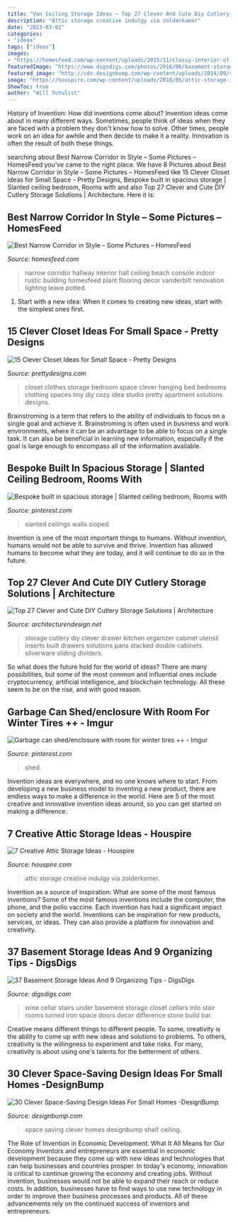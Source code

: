 ```yaml
---
title: "Van Ceiling Storage Ideas ~ Top 27 Clever And Cute Diy Cutlery Storage Solutions"
description: "Attic storage creative indulgy via zolderkamer"
date: "2023-03-02"
categories:
- "ideas"
tags: ["ideas"]
images:
- "https://homesfeed.com/wp-content/uploads/2015/11/classy-interior-of-narrow-hallway-design-with-wall-picture-and-vintage-rustic-console-table-with-potted-indoor-plant-and-concrete-flooring.jpg"
featuredImage: "https://www.digsdigs.com/photos/2016/06/basement-storage-ideas-10.jpg"
featured_image: "http://cdn.designbump.com/wp-content/uploads/2014/09/space-saving-design-ideas-012.jpg"
image: "https://houspire.com/wp-content/uploads/2018/05/attic-storage-ideas-7.jpg"
ShowToc: true
author: "Will Schulist"
---
```



History of Invention: How did inventions come about?
Invention ideas come about in many different ways. Sometimes, people think of ideas when they are faced with a problem they don't know how to solve. Other times, people work on an idea for awhile and then decide to make it a reality. Innovation is often the result of both these things.

	

		
searching about Best Narrow Corridor in Style – Some Pictures – HomesFeed you've came to the right place. We have 8 Pictures about Best Narrow Corridor in Style – Some Pictures – HomesFeed like 15 Clever Closet Ideas for Small Space - Pretty Designs, Bespoke built in spacious storage | Slanted ceiling bedroom, Rooms with and also Top 27 Clever and Cute DIY Cutlery Storage Solutions | Architecture. Here it is:
		
    
## Best Narrow Corridor In Style – Some Pictures – HomesFeed

<img loading=lazy src="https://homesfeed.com/wp-content/uploads/2015/11/classy-interior-of-narrow-hallway-design-with-wall-picture-and-vintage-rustic-console-table-with-potted-indoor-plant-and-concrete-flooring.jpg" onerror="this.onerror=null;this.src='https://tse1.mm.bing.net/th?id=OIP.N2J1a8jR_QJDbY0rmVp3MQHaLH&amp;pid=15.1';" alt="Best Narrow Corridor in Style – Some Pictures – HomesFeed">

_Source: homesfeed.com_

>narrow corridor hallway interior hall ceiling beach console indoor rustic building homesfeed plant flooring decor vanderbilt renovation lighting leave potted. 

	

1. Start with a new idea: When it comes to creating new ideas, start with the simplest ones first.

    
## 15 Clever Closet Ideas For Small Space - Pretty Designs

<img loading=lazy src="https://www.prettydesigns.com/wp-content/uploads/2015/10/Clothes-Storage.jpg" onerror="this.onerror=null;this.src='https://tse1.mm.bing.net/th?id=OIP.1aTzA40VQhfVq9wn073BxQHaLF&amp;pid=15.1';" alt="15 Clever Closet Ideas for Small Space - Pretty Designs">

_Source: prettydesigns.com_

>closet clothes storage bedroom space clever hanging bed bedrooms clothing spaces tiny diy cozy idea studio pretty apartment solutions designs. 

	

Brainstroming is a term that refers to the ability of individuals to focus on a single goal and achieve it. Brainstroming is often used in business and work environments, where it can be an advantage to be able to focus on a single task. It can also be beneficial in learning new information, especially if the goal is large enough to encompass all of the information available.

    
## Bespoke Built In Spacious Storage | Slanted Ceiling Bedroom, Rooms With

<img loading=lazy src="https://i.pinimg.com/736x/a4/ae/25/a4ae257724eba472285e3f641c26d2ec.jpg" onerror="this.onerror=null;this.src='https://tse2.mm.bing.net/th?id=OIP.JdjfIe8C9pSb9X_oy6Lx4gHaKm&amp;pid=15.1';" alt="Bespoke built in spacious storage | Slanted ceiling bedroom, Rooms with">

_Source: pinterest.com_

>slanted ceilings walls sloped. 

	

Invention is one of the most important things to humans. Without invention, humans would not be able to survive and thrive. Invention has allowed humans to become what they are today, and it will continue to do so in the future.

    
## Top 27 Clever And Cute DIY Cutlery Storage Solutions | Architecture

<img loading=lazy src="http://cdn.architecturendesign.net/wp-content/uploads/2015/05/AD-Cutlery-Storage-Ideas-27.jpg" onerror="this.onerror=null;this.src='https://tse2.mm.bing.net/th?id=OIP.jDzmXkti9aO_75J-inObuwHaJ4&amp;pid=15.1';" alt="Top 27 Clever and Cute DIY Cutlery Storage Solutions | Architecture">

_Source: architecturendesign.net_

>storage cutlery diy clever drawer kitchen organizer cabinet utensil inserts built drawers solutions pans stacked double cabinets silverware sliding dividers. 

	

So what does the future hold for the world of ideas? There are many possibilities, but some of the most common and influential ones include cryptocurrency, artificial intelligence, and blockchain technology. All these seem to be on the rise, and with good reason.

    
## Garbage Can Shed/enclosure With Room For Winter Tires ++ - Imgur

<img loading=lazy src="https://i.pinimg.com/736x/ef/c7/b1/efc7b1e092a3d894292afba12e6cc755.jpg" onerror="this.onerror=null;this.src='https://tse4.mm.bing.net/th?id=OIP.c4bFzaVY_lIxrboF1LhcRQHaJ4&amp;pid=15.1';" alt="Garbage can shed/enclosure with room for winter tires ++ - Imgur">

_Source: pinterest.com_

>shed. 

	

Invention ideas are everywhere, and no one knows where to start. From developing a new business model to inventing a new product, there are endless ways to make a difference in the world. Here are 5 of the most creative and innovative invention ideas around, so you can get started on making a difference.

    
## 7 Creative Attic Storage Ideas - Houspire

<img loading=lazy src="https://houspire.com/wp-content/uploads/2018/05/attic-storage-ideas-7.jpg" onerror="this.onerror=null;this.src='https://tse1.mm.bing.net/th?id=OIP.F2oCMmzJe1SFioLNU7_gvAHaLG&amp;pid=15.1';" alt="7 Creative Attic Storage Ideas - Houspire">

_Source: houspire.com_

>attic storage creative indulgy via zolderkamer. 

	

Invention as a source of inspiration: What are some of the most famous inventions?
Some of the most famous inventions include the computer, the phone, and the polio vaccine. Each invention has had a significant impact on society and the world. Inventions can be inspiration for new products, services, or ideas. They can also provide a platform for innovation and creativity.

    
## 37 Basement Storage Ideas And 9 Organizing Tips - DigsDigs

<img loading=lazy src="https://www.digsdigs.com/photos/2016/06/basement-storage-ideas-10.jpg" onerror="this.onerror=null;this.src='https://tse1.mm.bing.net/th?id=OIP.pPgoBPRxdI_lGJ0O2exYowHaJ4&amp;pid=15.1';" alt="37 Basement Storage Ideas And 9 Organizing Tips - DigsDigs">

_Source: digsdigs.com_

>wine cellar stairs under basement storage closet cellars into stair rooms turned iron space doors decor difference stone build bar. 

	

Creative means different things to different people. To some, creativity is the ability to come up with new ideas and solutions to problems. To others, creativity is the willingness to experiment and take risks. For many, creativity is about using one's talents for the betterment of others.

    
## 30 Clever Space-Saving Design Ideas For Small Homes -DesignBump

<img loading=lazy src="http://cdn.designbump.com/wp-content/uploads/2014/09/space-saving-design-ideas-012.jpg" onerror="this.onerror=null;this.src='https://tse4.mm.bing.net/th?id=OIP.HWXpwpngd1phFnr-50t0_AHaJ4&amp;pid=15.1';" alt="30 Clever Space-Saving Design Ideas For Small Homes -DesignBump">

_Source: designbump.com_

>space saving clever homes designbump shelf ceiling. 

	

The Role of Invention in Economic Development: What It All Means for Our Economy
Inventors and entrepreneurs are essential in economic development because they come up with new ideas and technologies that can help businesses and countries prosper. In today's economy, innovation is critical to continue growing the economy and creating jobs. Without invention, businesses would not be able to expand their reach or reduce costs. In addition, businesses have to find ways to use new technology in order to improve their business processes and products. All of these advancements rely on the continued success of inventors and entrepreneurs.

